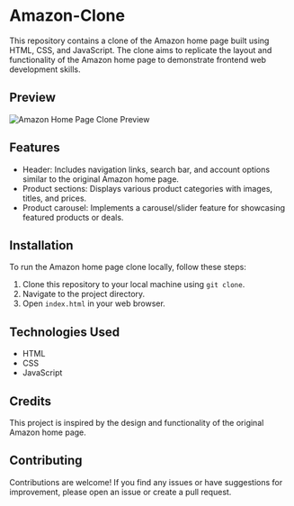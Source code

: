 # Amazon-Clone

This repository contains a clone of the Amazon home page built using HTML, CSS, and JavaScript. The clone aims to replicate the layout and functionality of the Amazon home page to demonstrate frontend web development skills.

## Preview

![Amazon Home Page Clone Preview](preview.png)

## Features

- Header: Includes navigation links, search bar, and account options similar to the original Amazon home page.
- Product sections: Displays various product categories with images, titles, and prices.
- Product carousel: Implements a carousel/slider feature for showcasing featured products or deals.

## Installation

To run the Amazon home page clone locally, follow these steps:

1. Clone this repository to your local machine using `git clone`.
2. Navigate to the project directory.
3. Open `index.html` in your web browser.

## Technologies Used

- HTML
- CSS
- JavaScript

## Credits

This project is inspired by the design and functionality of the original Amazon home page.

## Contributing

Contributions are welcome! If you find any issues or have suggestions for improvement, please open an issue or create a pull request.






